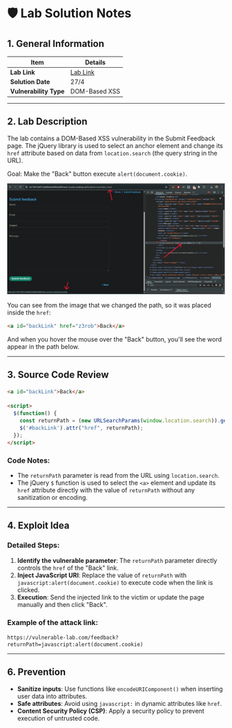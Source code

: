 # 🛡️ Lab Solution Notes

## 1. General Information

| Item         | Details                                                                                                         |
| ------------ | ---------------------------------------------------------------------------------------------------------------- |
| **Lab Link** | [Lab Link](https://portswigger.net/web-security/cross-site-scripting/dom-based/lab-jquery-href-attribute-sink) |
| **Solution Date** | 27/4                                                                                                      |
| **Vulnerability Type** | DOM-Based XSS                                                                                       |

----
## 2. Lab Description

The lab contains a DOM-Based XSS vulnerability in the Submit Feedback page. The jQuery library is used to select an anchor element and change its `href` attribute based on data from `location.search` (the query string in the URL).

Goal: Make the "Back" button execute `alert(document.cookie)`.

![Screenshot 2025-04-27 011030.png](../images/Screenshot%202025-04-27%20011030.png)

You can see from the image that we changed the path, so it was placed inside the `href`:
```html
<a id="backLink" href="z3rob">Back</a>
```

And when you hover the mouse over the "Back" button, you'll see the word appear in the path below.

---
## 3. Source Code Review

```html
<a id="backLink">Back</a>

<script>
  $(function() {
    const returnPath = (new URLSearchParams(window.location.search)).get('returnPath');
    $('#backLink').attr("href", returnPath);
  });
</script>
```
### Code Notes:
- The `returnPath` parameter is read from the URL using `location.search`.
- The jQuery `$` function is used to select the `<a>` element and update its `href` attribute directly with the value of `returnPath` without any sanitization or encoding.

---
## 4. Exploit Idea

### Detailed Steps:
1. **Identify the vulnerable parameter**: The `returnPath` parameter directly controls the `href` of the "Back" link.
2. **Inject JavaScript URI**: Replace the value of `returnPath` with `javascript:alert(document.cookie)` to execute code when the link is clicked.
3. **Execution**: Send the injected link to the victim or update the page manually and then click "Back".

### Example of the attack link:
```
https://vulnerable-lab.com/feedback?returnPath=javascript:alert(document.cookie)
```

---
## 6. Prevention

- **Sanitize inputs**: Use functions like `encodeURIComponent()` when inserting user data into attributes.
- **Safe attributes**: Avoid using `javascript:` in dynamic attributes like `href`.
- **Content Security Policy (CSP)**: Apply a security policy to prevent execution of untrusted code.